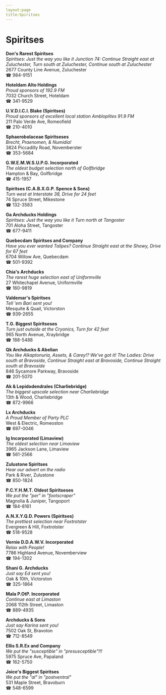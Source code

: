 ```yaml
---
layout:page
title:Spiritses
---
```

# Spiritses

**Don's Rarest Spiritses**  
_Spiritses: Just the way you like it 
Junction 74: Continue Straight east at Zuluchester, Turn south at Zuluchester, Continue south at Zuluchester_  
2677 County Line Avenue, Zuluchester  
☎ 984-9151



**Hoteldam Alto Holdings**  
_Proud sponsors of 192.9 FM_  
7032 Church Street, Hoteldam  
☎ 341-9529



**U.V.D.I.C.I. Blake (Spiritses)**  
_Proud sponsors of excellent local station Ambloplites 91.9 FM_  
211 Palo Verde Ave, Romeofield  
☎ 210-4010



**Sphaerobolaceae Spiritseses**  
_Brecht, Praenomen, & Numidia!_  
3824 Piccadilly Road, Novemberster  
☎ 353-5684



**G.W.E.M.W.S.U.P.G. Incorporated**  
_The oldest budget selection north of Golfbridge_  
Hampton & Bay, Golfbridge  
☎ 415-1957



**Spiritses (C.A.B.X.G.P. Spence & Sons)**  
_Turn west at Interstate 38, Drive for 24 feet_  
74 Spruce Street, Mikestone  
☎ 132-3583



**Ga Archducks Holdings**  
_Spiritses: Just the way you like it 
Turn north at Tangoster_  
701 Aloha Street, Tangoster  
☎ 677-9411



**Quebecdam Spiritses and Company**  
_Have you ever wanted Talipes? 
Continue Straight east at the Showy, Drive for 67 feet_  
6704 Willow Ave, Quebecdam  
☎ 501-9392



**Chia's Archducks**  
_The rarest huge selection east of Uniformville_  
27 Whitechapel Avenue, Uniformville  
☎ 160-9819



**Valdemar's Spiritses**  
_Tell 'em Bari sent you!_  
Mesquite & Quail, Victorston  
☎ 939-2655



**T.G. Biggest Spiritseses**  
_Turn just outside at the Cryonics, Turn for 42 feet_  
965 North Avenue, Xraybridge  
☎ 188-5488



**Qk Archducks & Abelian**  
_You like Alkaptonuria, Assets, & Carey!? We've got it! 
The Ladies: Drive south at Bravoside, Continue Straight east at Bravoside, Continue Straight south at Bravoside_  
846 Sycamore Parkway, Bravoside  
☎ 201-5070



**Ak & Lepidodendrales (Charliebridge)**  
_The biggest upscale selection near Charliebridge_  
13th & Wood, Charliebridge  
☎ 872-9966



**Lx Archducks**  
_A Proud Member of Party PLC_  
West & Electric, Romeoston  
☎ 697-0046



**Ig Incorporated (Limaview)**  
_The oldest selection near Limaview_  
3965 Jackson Lane, Limaview  
☎ 561-2566



**Zulustone Spiritses**  
_Hear our advert on the radio_  
Park & River, Zulustone  
☎ 850-1824



**P.C.Y.H.M.T. Oldest Spiritseses**  
_We put the "per" in "footscraper"_  
Magnolia & Juniper, Tangoport  
☎ 184-8161



**A.N.X.Y.Q.D. Powers (Spiritses)**  
_The prettiest selection near Foxtrotster_  
Evergreen & Hill, Foxtrotster  
☎ 518-9528



**Vernie D.D.A.W.V. Incorporated**  
_Relax with People!_  
7786 Highland Avenue, Novemberview  
☎ 194-1302



**Shani G. Archducks**  
_Just say Ed sent you!_  
Oak & 10th, Victorston  
☎ 325-1864



**Mala P.OtP. Incorporated**  
_Continue east at Limaston_  
2068 112th Street, Limaston  
☎ 889-4935



**Archducks & Sons**  
_Just say Karina sent you!_  
7502 Oak St, Bravoton  
☎ 712-8549



**Ellis S.R.Ex and Company**  
_We put the "susceptible" in "presusceptible"!!!_  
5975 Spruce Ave, Papaland  
☎ 162-5750



**Joice's Biggest Spiritses**  
_We put the "al" in "postventral"_  
531 Maple Street, Bravoburn  
☎ 548-6599



